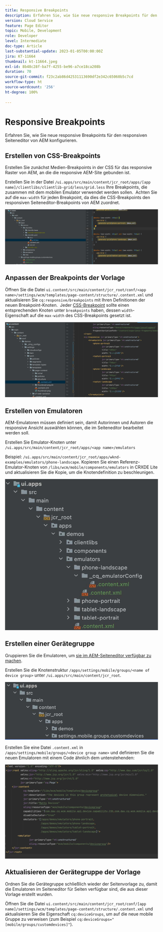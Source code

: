 ```yaml
---
title: Responsive Breakpoints
description: Erfahren Sie, wie Sie neue responsive Breakpoints für den responsiven Seiteneditor von AEM konfigurieren.
version: Cloud Service
feature: Page Editor
topic: Mobile, Development
role: Developer
level: Intermediate
doc-type: Article
last-substantial-update: 2023-01-05T00:00:00Z
jira: KT-11664
thumbnail: kt-11664.jpeg
exl-id: 8b48c28f-ba7f-4255-be96-a7ce18ca208b
duration: 70
source-git-commit: f23c2ab86d42531113690df2e342c65060b5c7cd
workflow-type: ht
source-wordcount: '256'
ht-degree: 100%

---
```


# Responsive Breakpoints

Erfahren Sie, wie Sie neue responsive Breakpoints für den responsiven Seiteneditor von AEM konfigurieren.

## Erstellen von CSS-Breakpoints

Erstellen Sie zunächst Medien-Breakpoints in der CSS für das responsive Raster von AEM, an die die responsive AEM-Site gebunden ist.

Erstellen Sie in der Datei `/ui.apps/src/main/content/jcr_root/apps/[app name]/clientlibs/clientlib-grid/less/grid.less` Ihre Breakpoints, die zusammen mit dem mobilen Emulator verwendet werden sollen.  Achten Sie auf die `max-width` für jeden Breakpoint, da dies die CSS-Breakpoints den responsiven Seiteneditor-Breakpoints von AEM zuordnet.

![Erstellen neuer responsiver Breakpoints](./assets/responsive-breakpoints/create-new-breakpoints.jpg)

## Anpassen der Breakpoints der Vorlage

Öffnen Sie die Datei `ui.content/src/main/content/jcr_root/conf/<app name>/settings/wcm/templates/page-content/structure/.content.xml` und aktualisieren Sie `cq:responsive/breakpoints` mit Ihren Definitionen der neuen Breakpoint-Knoten.  Jeder [CSS-Breakpoint](#create-new-css-breakpoints) sollte einen entsprechenden Knoten unter `breakpoints` haben, dessen `width`-Eigenschaft auf die `max-width` des CSS-Breakpoints gesetzt ist.

![Anpassen der responsiven Breakpoints der Vorlage](./assets/responsive-breakpoints/customize-template-breakpoints.jpg)

## Erstellen von Emulatoren

AEM-Emulatoren müssen definiert sein, damit Autorinnen und Autoren die responsive Ansicht auswählen können, die im Seiteneditor bearbeitet werden soll.

Erstellen Sie Emulator-Knoten unter `/ui.apps/src/main/content/jcr_root/apps/<app name>/emulators`

Beispiel: `/ui.apps/src/main/content/jcr_root/apps/wknd-examples/emulators/phone-landscape`. Kopieren Sie einen Referenz-Emulator-Knoten von `/libs/wcm/mobile/components/emulators` in CRXDE Lite und aktualisieren Sie die Kopie, um die Knotendefinition zu beschleunigen.

![Erstellen neuer Emulatoren](./assets/responsive-breakpoints/create-new-emulators.jpg)

## Erstellen einer Gerätegruppe

Gruppieren Sie die Emulatoren, um [sie im AEM-Seiteneditor verfügbar zu machen](#update-the-templates-device-group).

Erstellen Sie die Knotenstruktur `/apps/settings/mobile/groups/<name of device group>` unter `/ui.apps/src/main/content/jcr_root`.

![Erstellen einer neuen Gerätegruppe](./assets/responsive-breakpoints/create-new-device-group.jpg)

Erstellen Sie eine Datei `.content.xml` in `/apps/settings/mobile/groups/<device group name>` und definieren Sie 
die neuen Emulatoren mit einem Code ähnlich dem untenstehenden:

![Erstellen eines neuen Geräts](./assets/responsive-breakpoints/create-new-device.jpg)

## Aktualisieren der Gerätegruppe der Vorlage

Ordnen Sie die Gerätegruppe schließlich wieder der Seitenvorlage zu, damit die Emulatoren im Seiteneditor für Seiten verfügbar sind, die aus dieser Vorlage erstellt wurden.

Öffnen Sie die Datei `ui.content/src/main/content/jcr_root/conf/[app name]/settings/wcm/templates/page-content/structure/.content.xml` und aktualisieren Sie die Eigenschaft `cq:deviceGroups`, um auf die neue mobile Gruppe zu verweisen (zum Beispiel `cq:deviceGroups="[mobile/groups/customdevices]"`).
